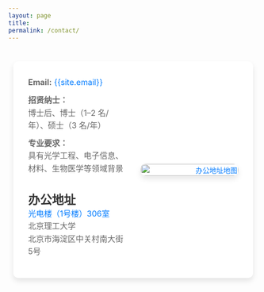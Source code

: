 ```yaml
---
layout: page
title: 
permalink: /contact/
---
```


<style>
    .container {
        max-width: 1200px;
        margin: 30px 0 65px 0;
        padding: 10px;
    }
    .contact-info {
        background: #fff;
        padding: 30px;
        border-radius: 10px;
        box-shadow: 0 6px 12px rgba(0, 0, 0, 0.1);
        margin-bottom: 40px;
        display: flex;
        align-items: center;
        justify-content: space-between;
    }
    .contact-info h2 {
        font-size: 24px; /* 调整标题字体大小 */
        color: #333;
        margin: 30px 0 0 0;
    }
    .contact-info p {
        font-size: 16px; /* 调整正文字体大小 */
        color: #666;
        line-height: 1.6;
        margin: 0 0 10px;
    }
    .contact-info a {
        color: #007bff;
        text-decoration: none;
    }
    .contact-info a:hover {
        text-decoration: underline;
    }
    .contact-details {
        flex: 1;
        padding-right: 30px;
        text-align: left; /* 设置文本靠左对齐 */
    }
    .contact-map {
        flex: 1;
        text-align: right;
    }
    .contact-map img {
        border-radius: 10px;
        width: 100%;
        max-width: 400px;
        height: auto;
        box-shadow: 0 6px 12px rgba(0, 0, 0, 0.1);
    }
    
    /* 响应式设计 */
    @media (max-width: 768px) {
        .contact-info {
            flex-direction: column;
            align-items: flex-start;
        }

        .contact-map {
            text-align: center;
            margin-top: 20px;
        }

        .contact-map img {
            max-width: 100%;
        }
    }
</style>

<div class="container">
    <div class="contact-info">
        <div class="contact-details">
            <p><strong>Email:</strong> <a href="mailto:{{site.email}}">{{site.email}}</a></p>
            <p><strong>招贤纳士：</strong><br>博士后、博士（1–2 名/年）、硕士（3 名/年）</p>
            <p><strong>专业要求：</strong><br>具有光学工程、电子信息、材料、生物医学等领域背景</p>
            <h2><strong>办公地址</strong></h2>
            <p>
                <a href="{{site.contact_address}}" target="_blank">光电楼（1号楼）306室</a><br>
                北京理工大学<br>
                北京市海淀区中关村南大街5号
            </p>
        </div>
        <div class="contact-map">
        <a href="{{site.contact_address}}" target="_blank">
            <img src="/images/map.png" alt="办公地址地图">
        </a>
        </div>
    </div>
</div>
